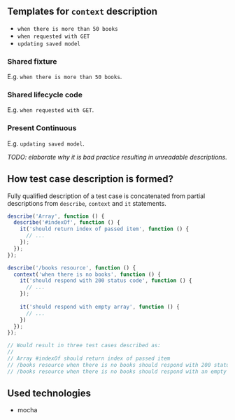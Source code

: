 ## Templates for `context` description

* `when there is more than 50 books`
* `when requested with GET`
* `updating saved model`

### Shared fixture

E.g. `when there is more than 50 books`.

### Shared lifecycle code

E.g. `when requested with GET`.

### Present Continuous

E.g. `updating saved model`.

_TODO: elaborate why it is bad practice resulting in unreadable descriptions._

## How test case description is formed?

Fully qualified description of a test case is concatenated from partial descriptions from `describe`, `context` and `it` statements.

```js
describe('Array', function () {
  describe('#indexOf', function () {
    it('should return index of passed item', function () {
      // ...
    });
  });
});

describe('/books resource', function () {
  context('when there is no books', function () {
    it('should respond with 200 status code', function () {
      // ...
    });
    
    it('should respond with empty array', function () {
      // ...
    })
  });
});

// Would result in three test cases described as:
//
// Array #indexOf should return index of passed item
// /books resource when there is no books should respond with 200 status code
// /books resource when there is no books should respond with an empty array
```

## Used technologies

* mocha
